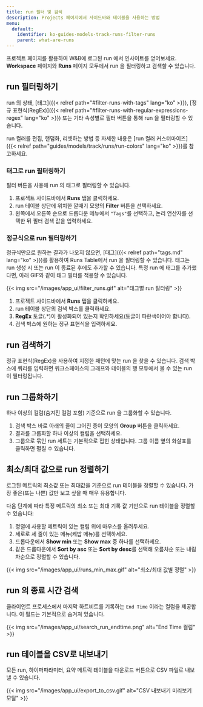 ```yaml
---
title: run 필터 및 검색
description: Projects 페이지에서 사이드바와 테이블을 사용하는 방법
menu:
  default:
    identifier: ko-guides-models-track-runs-filter-runs
    parent: what-are-runs
---
```


프로젝트 페이지를 활용하여 W&B에 로그된 run 에서 인사이트를 얻어보세요. **Workspace** 페이지와 **Runs** 페이지 모두에서 run 을 필터링하고 검색할 수 있습니다.

## run 필터링하기

run 의 상태, [태그]({{< relref path="#filter-runs-with-tags" lang="ko" >}}), [정규 표현식(RegEx)]({{< relref path="#filter-runs-with-regular-expressions-regex" lang="ko" >}}) 또는 기타 속성별로 필터 버튼을 통해 run 을 필터링할 수 있습니다.

run 컬러를 편집, 랜덤화, 리셋하는 방법 등 자세한 내용은 [run 컬러 커스터마이즈]({{< relref path="guides/models/track/runs/run-colors" lang="ko" >}})를 참고하세요.

### 태그로 run 필터링하기

필터 버튼을 사용해 run 의 태그로 필터링할 수 있습니다.

1. 프로젝트 사이드바에서 **Runs** 탭을 클릭하세요.
2. run 테이블 상단에 위치한 깔때기 모양의 **Filter** 버튼을 선택하세요.
3. 왼쪽에서 오른쪽 순으로 드롭다운 메뉴에서 `"Tags"`를 선택하고, 논리 연산자를 선택한 뒤 필터 검색 값을 입력하세요.

### 정규식으로 run 필터링하기

정규식만으로 원하는 결과가 나오지 않으면, [태그]({{< relref path="tags.md" lang="ko" >}})를 활용하여 Runs Table에서 run 을 필터링할 수 있습니다. 태그는 run 생성 시 또는 run 이 종료된 후에도 추가할 수 있습니다. 특정 run 에 태그를 추가했다면, 아래 GIF와 같이 태그 필터를 적용할 수 있습니다.

{{< img src="/images/app_ui/filter_runs.gif" alt="태그별 run 필터링" >}}

1. 프로젝트 사이드바에서 **Runs** 탭을 클릭하세요.
2. run 테이블 상단의 검색 박스를 클릭하세요.
3. **RegEx** 토글(.*)이 활성화되어 있는지 확인하세요(토글이 파란색이어야 합니다).
4. 검색 박스에 원하는 정규 표현식을 입력하세요.

## run 검색하기

정규 표현식(RegEx)을 사용하여 지정한 패턴에 맞는 run 을 찾을 수 있습니다. 검색 박스에 쿼리를 입력하면 워크스페이스의 그래프와 테이블의 행 모두에서 볼 수 있는 run 이 필터링됩니다.

## run 그룹화하기

하나 이상의 컬럼(숨겨진 컬럼 포함) 기준으로 run 을 그룹화할 수 있습니다.

1. 검색 박스 바로 아래의 줄이 그어진 종이 모양의 **Group** 버튼을 클릭하세요.
1. 결과를 그룹화할 하나 이상의 컬럼을 선택하세요.
1. 그룹으로 묶인 run 세트는 기본적으로 접힌 상태입니다. 그룹 이름 옆의 화살표를 클릭하면 펼칠 수 있습니다.

## 최소/최대 값으로 run 정렬하기

로그된 메트릭의 최소값 또는 최대값을 기준으로 run 테이블을 정렬할 수 있습니다. 가장 좋은(또는 나쁜) 값만 보고 싶을 때 매우 유용합니다.

다음 단계에 따라 특정 메트릭의 최소 또는 최대 기록 값 기반으로 run 테이블을 정렬할 수 있습니다:

1. 정렬에 사용할 메트릭이 있는 컬럼 위에 마우스를 올려두세요.
2. 세로로 세 줄이 있는 메뉴(케밥 메뉴)를 선택하세요.
3. 드롭다운에서 **Show min** 또는 **Show max** 중 하나를 선택하세요.
4. 같은 드롭다운에서 **Sort by asc** 또는 **Sort by desc**를 선택해 오름차순 또는 내림차순으로 정렬할 수 있습니다.

{{< img src="/images/app_ui/runs_min_max.gif" alt="최소/최대 값별 정렬" >}}

## run 의 종료 시간 검색

클라이언트 프로세스에서 마지막 하트비트를 기록하는 `End Time` 이라는 컬럼을 제공합니다. 이 필드는 기본적으로 숨겨져 있습니다.

{{< img src="/images/app_ui/search_run_endtime.png" alt="End Time 컬럼" >}}

## run 테이블을 CSV로 내보내기

모든 run, 하이퍼파라미터, 요약 메트릭 테이블을 다운로드 버튼으로 CSV 파일로 내보낼 수 있습니다.

{{< img src="/images/app_ui/export_to_csv.gif" alt="CSV 내보내기 미리보기 모달" >}}
